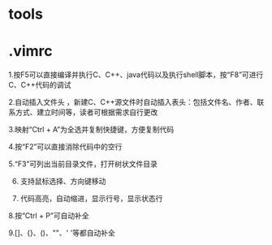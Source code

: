 tools
=====
.vimrc
=====
1.按F5可以直接编译并执行C、C++、java代码以及执行shell脚本，按“F8”可进行C、C++代码的调试

2.自动插入文件头 ，新建C、C++源文件时自动插入表头：包括文件名、作者、联系方式、建立时间等，读者可根据需求自行更改

3.映射“Ctrl + A”为全选并复制快捷键，方便复制代码

4.按“F2”可以直接消除代码中的空行

5.“F3”可列出当前目录文件，打开树状文件目录

6. 支持鼠标选择、方向键移动

7. 代码高亮，自动缩进，显示行号，显示状态行

8.按“Ctrl + P”可自动补全

9.[]、{}、()、""、' '等都自动补全
